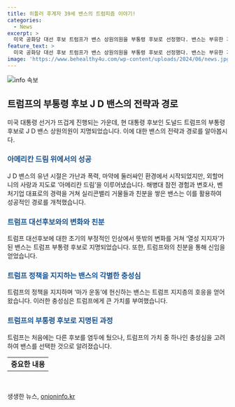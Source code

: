 ```yaml
---
title: 히틀러 후계자 39세 밴스의 트럼피즘 이야기!
categories:
  - News
excerpt: >
  미국 공화당 대선 후보 트럼프가 밴스 상원의원을 부통령 후보로 선정했다. 밴스는 부유한 가정이 아닌 가난과 어려움 속에서 자랐으며 해병대 출신이자 변호사, 벤처기업 대표로 경험을 쌓아왔다. 외할머니의 사랑으로 아메리칸 드림을 이룬 그의 인생은 주목받고 있으며, 트럼프와의 삶의 궤적은 완전히 다르지만, 트럼프에게 없는 특성을 갖추고 있어 대선 득표에 도움이 될 것으로 기대되고 있다. 트럼프의 지지층에서도 호응을 얻을 정도로 충성심을 지니고 있는 밴스는 트럼프의 장남과도 절친한 것으로 알려져 있으며, 이로써 트럼프의 선택에는 충성심이 중요하게 작용했다는 분석이 나오고 있다.
feature_text: >
  미국 공화당 대선 후보 트럼프가 밴스 상원의원을 부통령 후보로 선정했다. 밴스는 부유한 가정이 아닌 가난과 어려움 속에서 자랐으며 해병대 출신이자 변호사, 벤처기업 대표로 경험을 쌓아왔다. 외할머니의 사랑으로 아메리칸 드림을 이룬 그의 인생은 주목받고 있으며, 트럼프와의 삶의 궤적은 완전히 다르지만, 트럼프에게 없는 특성을 갖추고 있어 대선 득표에 도움이 될 것으로 기대되고 있다. 트럼프의 지지층에서도 호응을 얻을 정도로 충성심을 지니고 있는 밴스는 트럼프의 장남과도 절친한 것으로 알려져 있으며, 이로써 트럼프의 선택에는 충성심이 중요하게 작용했다는 분석이 나오고 있다.
image: 'https://www.behealthy4u.com/wp-content/uploads/2024/06/news.jpg'
---
```


<p><img src="https://www.behealthy4u.com/wp-content/uploads/2024/06/news.jpg" alt="info 속보" /></p>

<h2 data-ke-size="size26">트럼프의 부통령 후보 J D 밴스의 전략과 경로</h2>

<p data-ke-size="size16">미국 대통령 선거가 뜨겁게 진행되는 가운데, 현 대통령 후보인 도널드 트럼프의 부통령 후보로 J D 밴스 상원의원이 지명되었습니다. 이에 대한 밴스의 전략과 경로를 알아봅시다.</p>

<h3><b><span style="color: #1a5490;">아메리칸 드림 위에서의 성공</span></b></h3>

<p data-ke-size="size16">J D 밴스의 유년 시절은 가난과 폭력, 마약에 둘러싸인 환경에서 시작되었지만, 외할머니의 사랑과 지도로 ‘아메리칸 드림’을 이루어냈습니다. 해병대 참전 경험과 변호사, 벤처기업 대표로의 경력을 거쳐 실리콘밸리 거물들과 친분을 쌓은 밴스는 이를 활용하여 성공적인 경로를 개척했습니다.</p>

<h3><b><span style="color: #1a5490;">트럼프 대선후보와의 변화와 친분</span></b></h3>

<p data-ke-size="size16">트럼프 대선후보에 대한 초기의 부정적인 인상에서 뜻밖의 변화를 거쳐 ‘열성 지지자’가 된 밴스는 트럼프 부통령 후보로 지명되었습니다. 또한, 트럼프와의 친분을 통해 신임을 얻었습니다.</p>

<h3><b><span style="color: #1a5490;">트럼프 정책을 지지하는 밴스의 각별한 충성심</span></b></h3>

<p data-ke-size="size16">트럼프의 정책을 지지하며 ‘마가 운동’에 헌신하는 밴스는 트럼프 지지층의 호응을 얻어왔습니다. 이러한 충성심은 트럼프에게 큰 가치를 부여했습니다.</p>

<h3><b><span style="color: #1a5490;">트럼프의 부통령 후보로 지명된 과정</span></b></h3>

<p data-ke-size="size16">트럼프는 처음에는 다른 후보를 염두에 뒀으나, 트럼프의 가치 중 하나인 충성심을 고려하여 밴스를 선택한 것으로 알려졌습니다.</p>

<table>
    <tbody>
        <tr>
            <td style="text-align: center; height: 17px;"><b>중요한 내용</b></td>
        </tr>
    </tbody>
</table>

<p data-ke-size="size16">&nbsp;</p>
생생한 뉴스, <a href="https://onioninfo.kr" rel="dofollow">onioninfo.kr</a>


